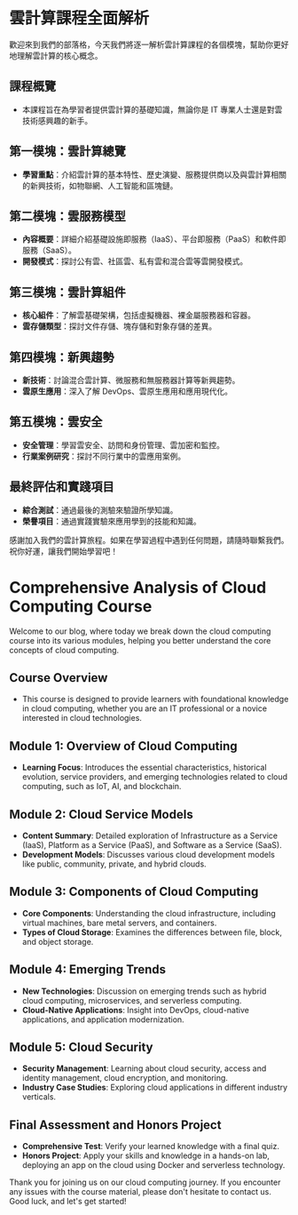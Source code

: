 # 雲計算課程全面解析

歡迎來到我們的部落格，今天我們將逐一解析雲計算課程的各個模塊，幫助你更好地理解雲計算的核心概念。

## 課程概覽

- 本課程旨在為學習者提供雲計算的基礎知識，無論你是 IT 專業人士還是對雲技術感興趣的新手。

## 第一模塊：雲計算總覽

- **學習重點**：介紹雲計算的基本特性、歷史演變、服務提供商以及與雲計算相關的新興技術，如物聯網、人工智能和區塊鏈。

## 第二模塊：雲服務模型

- **內容概要**：詳細介紹基礎設施即服務（IaaS）、平台即服務（PaaS）和軟件即服務（SaaS）。
- **開發模式**：探討公有雲、社區雲、私有雲和混合雲等雲開發模式。

## 第三模塊：雲計算組件

- **核心組件**：了解雲基礎架構，包括虛擬機器、裸金屬服務器和容器。
- **雲存儲類型**：探討文件存儲、塊存儲和對象存儲的差異。

## 第四模塊：新興趨勢

- **新技術**：討論混合雲計算、微服務和無服務器計算等新興趨勢。
- **雲原生應用**：深入了解 DevOps、雲原生應用和應用現代化。

## 第五模塊：雲安全

- **安全管理**：學習雲安全、訪問和身份管理、雲加密和監控。
- **行業案例研究**：探討不同行業中的雲應用案例。

## 最終評估和實踐項目

- **綜合測試**：通過最後的測驗來驗證所學知識。
- **榮譽項目**：通過實踐實驗來應用學到的技能和知識。

感謝加入我們的雲計算旅程。如果在學習過程中遇到任何問題，請隨時聯繫我們。祝你好運，讓我們開始學習吧！

# Comprehensive Analysis of Cloud Computing Course

Welcome to our blog, where today we break down the cloud computing course into its various modules, helping you better understand the core concepts of cloud computing.

## Course Overview

- This course is designed to provide learners with foundational knowledge in cloud computing, whether you are an IT professional or a novice interested in cloud technologies.

## Module 1: Overview of Cloud Computing

- **Learning Focus**: Introduces the essential characteristics, historical evolution, service providers, and emerging technologies related to cloud computing, such as IoT, AI, and blockchain.

## Module 2: Cloud Service Models

- **Content Summary**: Detailed exploration of Infrastructure as a Service (IaaS), Platform as a Service (PaaS), and Software as a Service (SaaS).
- **Development Models**: Discusses various cloud development models like public, community, private, and hybrid clouds.

## Module 3: Components of Cloud Computing

- **Core Components**: Understanding the cloud infrastructure, including virtual machines, bare metal servers, and containers.
- **Types of Cloud Storage**: Examines the differences between file, block, and object storage.

## Module 4: Emerging Trends

- **New Technologies**: Discussion on emerging trends such as hybrid cloud computing, microservices, and serverless computing.
- **Cloud-Native Applications**: Insight into DevOps, cloud-native applications, and application modernization.

## Module 5: Cloud Security

- **Security Management**: Learning about cloud security, access and identity management, cloud encryption, and monitoring.
- **Industry Case Studies**: Exploring cloud applications in different industry verticals.

## Final Assessment and Honors Project

- **Comprehensive Test**: Verify your learned knowledge with a final quiz.
- **Honors Project**: Apply your skills and knowledge in a hands-on lab, deploying an app on the cloud using Docker and serverless technology.

Thank you for joining us on our cloud computing journey. If you encounter any issues with the course material, please don't hesitate to contact us. Good luck, and let's get started!
